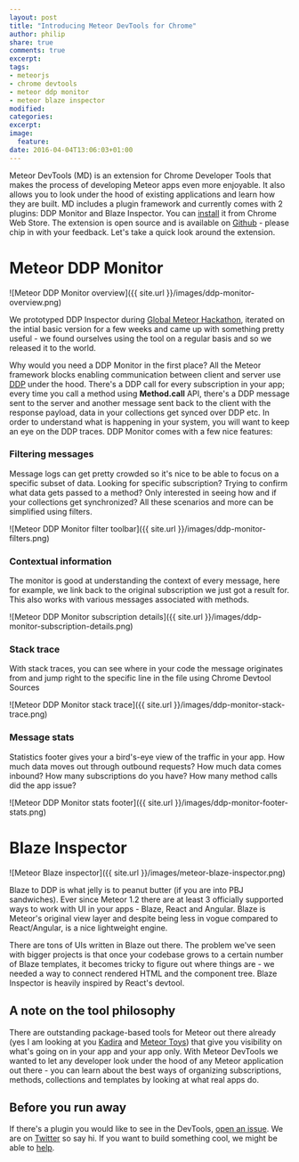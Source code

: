 ```yaml
---
layout: post
title: "Introducing Meteor DevTools for Chrome"
author: philip
share: true
comments: true
excerpt:
tags:
- meteorjs
- chrome devtools
- meteor ddp monitor
- meteor blaze inspector
modified:
categories: 
excerpt:
image:
  feature:
date: 2016-04-04T13:06:03+01:00
---
```

Meteor DevTools (MD) is an extension for Chrome Developer Tools that makes the process of developing Meteor apps even more enjoyable. It also allows you to look under the hood of existing applications and learn how they are built. MD includes a plugin framework and currently comes with 2 plugins: DDP Monitor and Blaze Inspector. You can [install](https://chrome.google.com/webstore/detail/meteor-devtools/ippapidnnboiophakmmhkdlchoccbgje) it from Chrome Web Store. The extension is open source and is available on [Github](https://github.com/thebakeryio/meteor-devtools) - please chip in with your feedback. Let's take a quick look around the extension. 

# Meteor DDP Monitor

![Meteor DDP Monitor overview]({{ site.url }}/images/ddp-monitor-overview.png)

We prototyped DDP Inspector during [Global Meteor Hackathon](http://meteor-2015.devpost.com/), iterated on the intial basic version for a few weeks and came up with something pretty useful - we found ourselves using the tool on a regular basis and so we released it to the world.

Why would you need a DDP Monitor in the first place? All the Meteor framework blocks enabling communication between client and server use [DDP](https://www.meteor.com/ddp) under the hood. There's a DDP call for every subscription in your app; every time you call a method using **Method.call** API, there's a DDP message sent to the server and another message sent back to the client with the response payload, data in your collections get synced over DDP etc. In order to understand what is happening in your system, you will want to keep an eye on the DDP traces. DDP Monitor comes with a few nice features:

### Filtering messages
Message logs can get pretty crowded so it's nice to be able to focus on a specific subset of data. Looking for specific subscription? Trying to confirm what data gets passed to a method? Only interested in seeing how and if your collections get synchronized? All these scenarios and more can be simplified using filters.

![Meteor DDP Monitor filter toolbar]({{ site.url }}/images/ddp-monitor-filters.png)

### Contextual information 
The monitor is good at understanding the context of every message, here for example, we link back to the original subscription we just got a result for. This also works with various messages associated with methods. 

![Meteor DDP Monitor subscription details]({{ site.url }}/images/ddp-monitor-subscription-details.png)

### Stack trace
With stack traces, you can see where in your code the message originates from and jump right to the specific line in the file using Chrome Devtool Sources 

![Meteor DDP Monitor stack trace]({{ site.url }}/images/ddp-monitor-stack-trace.png)

### Message stats
Statistics footer gives your a bird's-eye view of the traffic in your app. How much data moves out through outbound requests? How much data comes inbound? How many subscriptions do you have? How many method calls did the app issue?

![Meteor DDP Monitor stats footer]({{ site.url }}/images/ddp-monitor-footer-stats.png)

# Blaze Inspector

![Meteor Blaze inspector]({{ site.url }}/images/meteor-blaze-inspector.png)

Blaze to DDP is what jelly is to peanut butter (if you are into PBJ sandwiches). Ever since Meteor 1.2 there are at least 3 officially supported ways to work with UI in your apps - Blaze, React and Angular. Blaze is Meteor's original view layer and despite being less in vogue compared to React/Angular, is a nice lightweight engine. 

There are tons of UIs written in Blaze out there. The problem we've seen with bigger projects is that once your codebase grows to a certain number of Blaze templates, it becomes tricky to figure out where things are - we needed a way to connect rendered HTML and the component tree. Blaze Inspector is heavily inspired by React's devtool.

## A note on the tool philosophy
There are outstanding package-based tools for Meteor out there already (yes I am looking at you [Kadira](https://kadira.io/) and [Meteor Toys](http://meteor.toys/)) that give you visibility on what's going on in your app and your app only. With Meteor DevTools we wanted to let any developer look under the hood of any Meteor application out there - you can learn about the best ways of organizing subscriptions, methods, collections and templates by looking at what real apps do.

## Before you run away
If there's a plugin you would like to see in the DevTools, [open an issue](https://github.com/thebakeryio/meteor-devtools/issues). We are on [Twitter](https://twitter.com/bakeryhq) so say hi. If you want to build something cool, we might be able to [help](http://thebakery.io/contact). 

